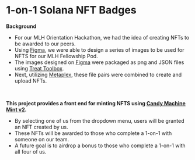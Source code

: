 # 1-on-1 Solana NFT Badges

**Background**    
- For our MLH Orientation Hackathon, we had the idea of creating NFTs to be awarded to our peers.     
- Using [Figma](https://www.figma.com/), we were able to design a series of images to be used for NFTS for our MLH Fellowship Pod.    
- The images designed on [Figma](https://www.figma.com/) were packaged as png and JSON files using [Treat Toolbox](https://github.com/theskeletoncrew/treat-toolbox).     
- Next, utilizing [Metaplex](https://www.metaplex.com/), these file pairs were combined to create and upload NFTs.        
    
<p>&nbsp;</p>

**This project provides a front end for minting NFTS using [Candy Machine Mint v2](https://github.com/metaplex-foundation/metaplex/tree/master/js/packages/candy-machine-ui).**     
- By selecting one of us from the dropdown menu, users will be granted an NFT created by us.    
- These NFTs will be awarded to those who complete a 1-on-1 with someone on our team.    
- A future goal is to airdrop a bonus to those who complete a 1-on-1 with all four of us.

